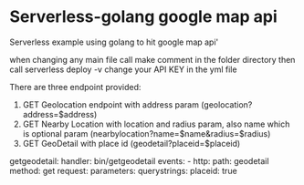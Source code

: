 <!--
title: .'google map api'
description: 'Serverless example using golang to hit google map api'
framework: v1
platform: AWS
language: Go
authorLink: 'https://github.com/pramonow'
authorName: 'Pramono Winata'
authorAvatar: 'https://avatars0.githubusercontent.com/u/28787057?v=4&s=140'
-->



# Serverless-golang google map api
Serverless example using golang to hit google map api'

when changing any main file call make comment in the folder directory then call serverless deploy -v
change your API KEY in the yml file

There are three endpoint provided:
1. GET Geolocation endpoint with address param (geolocation?address=$address) 
2. GET Nearby Location with location and radius param, also name which is optional param (nearbylocation?name=$name&radius=$radius)
3. GET GeoDetail with place id (geodetail?placeid=$placeid)
  
  getgeodetail:
    handler: bin/getgeodetail
    events:
      - http:
          path: geodetail
          method: get
          request:
            parameters:
              querystrings:
                placeid: true